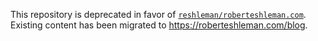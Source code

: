 This repository is deprecated in favor of [`reshleman/roberteshleman.com`](https://github.com/reshleman/roberteshleman.com). Existing content has been migrated to https://roberteshleman.com/blog.
